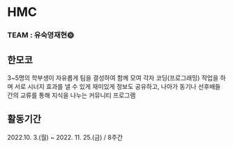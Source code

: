 # HMC
### TEAM : 유숙영재현🌞


## 한모코
3~5명의 학부생이 자유롭게 팀을 결성하여 함께 모여 각자 코딩(프로그래밍) 작업을 하며 서로 시너지 효과를 낼 수 있게 재미있게 정보도 공유하고, 나아가 동기나 선후배들 간의 교류를 통해 지식을 나누는 커뮤니티 프로그램

## 활동기간
2022.10. 3.(월) ~ 2022. 11. 25.(금) / 8주간
